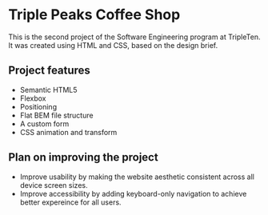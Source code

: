 # Triple Peaks Coffee Shop

This is the second project of the Software Engineering program at TripleTen. It was created using HTML and CSS, based on the design brief.

## Project features

- Semantic HTML5
- Flexbox
- Positioning
- Flat BEM file structure
- A custom form
- CSS animation and transform

## Plan on improving the project

- Improve usability by making the website aesthetic consistent across all device screen sizes.
- Improve accessibility by adding keyboard-only navigation to achieve better expereince for all users.
